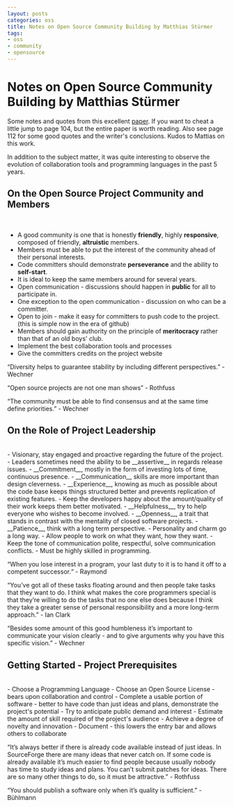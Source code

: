 ```yaml
---
layout: posts
categories: oss
title: Notes on Open Source Community Building by Matthias Stürmer 
tags:
- oss
- community
- opensource
---
```


Notes on Open Source Community Building by Matthias Stürmer
===

Some notes and quotes from this excellent [paper](http://opensource.mit.edu/papers/sturmer.pdf).  If you want to cheat a little jump to page 104, but the entire paper is worth reading.  Also see page 112 for some good quotes and the writer's conclusions. Kudos to Mattias on this work.

In addition to the subject matter, it was quite interesting to observe the evolution of collaboration tools and programming languages in the past 5 years.

## On the Open Source Project Community and Members
<br>

- A good community is one that is honestly __friendly__, highly __responsive__, composed of friendly, __altruistic__ members. 
- Members must be able to put the interest of the community ahead of their personal interests.
- Code committers should demonstrate __perseverance__ and the ability to __self-start__.
- It is ideal to keep the same members around for several years.
- Open communication - discussions should happen in __public__ for all to participate in.
- One exception to the open communication - discussion on who can be a committer.
- Open to join - make it easy for committers to push code to the project. (this is simple now in the era of github)
- Members should gain authority on the principle of __meritocracy__ rather than that of an old boys' club.
- Implement the best collaboration tools and processes
- Give the committers credits on the project website

“Diversity helps to guarantee stability by including different perspectives.” - Wechner

“Open source projects are not one man shows” - Rothfuss

“The community must be able to find consensus and at the same time define priorities.” - Wechner

## On the Role of Project Leadership
<br>
- Visionary, stay engaged and proactive regarding the future of the project.
- Leaders sometimes need the ability to be __assertive__ in regards release issues.
- __Commitment__, mostly in the form of investing lots of time, continuous presence.
- __Communication__ skills are more important than design cleverness.
- __Experience__, knowing as much as possible about the code base keeps things structured better and prevents replication of existing features.
- Keep the developers happy about the amount/quality of their work keeps them better motivated.
- __Helpfulness__, try to help everyone who wishes to become involved.
- __Openness__, a trait that stands in contrast with the mentality of closed software projects.
- __Patience__, think with a long term perspective.
- Personality and charm go a long way.
- Allow people to work on what they want, how they want.
- Keep the tone of communication polite, respectful, solve communication conflicts.
- Must be highly skilled in programming.

“When you lose interest in a program, your last duty to it is to hand it off to a competent successor.“ - Raymond

“You’ve got all of these tasks floating around and then people take tasks that they want to do. I think what makes the core programmers special is that they’re willing to do the tasks that no one else does because I think they take a greater sense of personal responsibility and a more long-term approach.” - Ian Clark

“Besides some amount of this good humbleness it’s important to communicate your vision clearly - and to give arguments why you have this specific vision.” - Wechner

## Getting Started - Project Prerequisites
<br> 
- Choose a Programming Language
- Choose an Open Source License - bears upon collaboration and control
- Complete a usable portion of software - better to have code than just ideas and plans, demonstrate the project's potential
- Try to anticipate public demand and interest
- Estimate the amount of skill required of the project's audience
- Achieve a degree of novelty and innovation
- Document - this lowers the entry bar and allows others to collaborate

“It’s always better if there is already code available instead of just ideas. In SourceForge there are many ideas that never catch on. If some code is already available it’s much easier to find people because usually nobody has time to study ideas and plans. You can’t submit patches for ideas. There are so many other things to do, so it must be attractive.” - Rothfuss

“You should publish a software only when it’s quality is sufficient.” - Bühlmann
